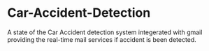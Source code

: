 # Car-Accident-Detection
A state of the Car Accident detection system integerated with gmail providing the real-time mail services if accident is been detected.

